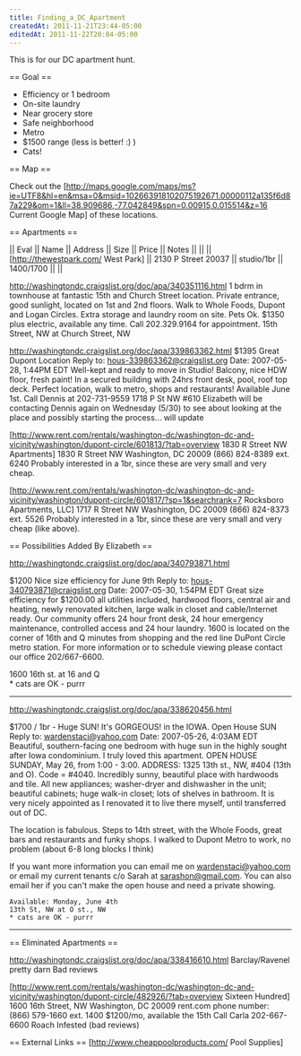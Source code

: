 ```yaml
---
title: Finding_a_DC_Apartment
createdAt: 2011-11-21T23:44-05:00
editedAt: 2011-11-22T20:04-05:00
---
```


This is for our DC apartment hunt.

== Goal ==
* Efficiency or 1 bedroom
* On-site laundry
* Near grocery store
* Safe neighborhood
* Metro
* $1500 range (less is better! :) )
* Cats!

== Map ==

Check out the [http://maps.google.com/maps/ms?ie=UTF8&hl=en&msa=0&msid=102663918102075192671.00000112a135f6d87a229&om=1&ll=38.909686,-77.042849&spn=0.00915,0.015514&z=16 Current Google Map] of these locations.

== Apartments ==

|| Eval || Name                                || Address             || Size       || Price       || Notes ||
||      || [http://thewestpark.com/ West Park] || 2130 P Street 20037 || studio/1br || $1400/$1700 ||       ||

http://washingtondc.craigslist.org/doc/apa/340351116.html
1 bdrm in townhouse at fantastic 15th and Church Street location. Private entrance, good sunlight, located on 1st and 2nd floors. Walk to Whole Foods, Dupont and Logan Circles. Extra storage and laundry room on site. Pets Ok. $1350 plus electric, available any time. Call 202.329.9164 for appointment.
15th Street, NW at Church Street, NW


http://washingtondc.craigslist.org/doc/apa/339863362.html
$1395 Great Dupont Location
Reply to: hous-339863362@craigslist.org
Date: 2007-05-28, 1:44PM EDT
Well-kept and ready to move in Studio! Balcony, nice HDW floor, fresh paint! In
a secured building with 24hrs front desk, pool, roof top deck. Perfect
location, walk to metro, shops and restaurants!
Available June 1st. Call Dennis at 202-731-9559
1718 P St NW #610
Elizabeth will be contacting Dennis again on Wednesday (5/30) to see about
looking at the place and possibly starting the process... will update


[http://www.rent.com/rentals/washington-dc/washington-dc-and-vicinity/washington/dupont-circle/601813/?tab=overview 1830 R Street NW Apartments]
1830 R Street NW
Washington, DC 20009 
(866) 824-8389 ext. 6240
Probably interested in a 1br, since these are very small and very cheap.


[http://www.rent.com/rentals/washington-dc/washington-dc-and-vicinity/washington/dupont-circle/601817/?sp=1&searchrank=7 Rocksboro Apartments, LLC]
1717 R Street NW
Washington, DC 20009 
(866) 824-8373 ext. 5526
Probably interested in a 1br, since these are very small and very cheap (like above).


== Possibilities Added By Elizabeth ==

http://washingtondc.craigslist.org/doc/apa/340793871.html

$1200 Nice size efficiency for June 9th
Reply to: hous-340793871@craigslist.org
Date: 2007-05-30, 1:54PM EDT
Great size efficiency for $1200.00 all utilities included, hardwood floors, central air and heating, newly renovated kitchen, large walk in closet and cable/Internet ready.
Our community offers 24 hour front desk, 24 hour emergency maintenance, controlled access and 24 hour laundry. 1600 is located on the corner of 16th and Q minutes from shopping and the red line DuPont Circle metro station.
For more information or to schedule viewing please contact our office 202/667-6600.
	
1600 16th st. at 16 and Q   
    * cats are OK - purrr
__________________________________________________________________
http://washingtondc.craigslist.org/doc/apa/338620456.html

$1700 / 1br - Huge SUN! It's GORGEOUS! in the IOWA. Open House SUN
Reply to: wardenstaci@yahoo.com
Date: 2007-05-26, 4:03AM EDT
Beautiful, southern-facing one bedroom with huge sun in the highly sought after Iowa condominium. I truly loved this apartment.
    OPEN HOUSE SUNDAY, May 26, from 1:00 - 3:00.
    ADDRESS: 1325 13th st., NW, #404 (13th and O). Code = #4040.
Incredibly sunny, beautiful place with hardwoods and tile. All new appliances; washer-dryer and dishwasher in the unit; beautiful cabinets; huge walk-in closet; lots of shelves in bathroom. It is very nicely appointed as I renovated it to live there myself, until transferred out of DC.

The location is fabulous. Steps to 14th street, with the Whole Foods, great bars and restaurants and funky shops. I walked to Dupont Metro to work, no problem (about 6-8 long blocks I think)

If you want more information you can email me on wardenstaci@yahoo.com or email my current tenants c/o Sarah at sarashon@gmail.com. You can also email her if you can't make the open house and need a private showing.

    Available: Monday, June 4th
    13th St, NW at O st., NW   
    * cats are OK - purrr    
______________________________________________________________


== Eliminated Apartments ==

http://washingtondc.craigslist.org/doc/apa/338416610.html
Barclay/Ravenel 
pretty darn Bad reviews

[http://www.rent.com/rentals/washington-dc/washington-dc-and-vicinity/washington/dupont-circle/482926/?tab=overview Sixteen Hundred]
1600 16th Street, NW
Washington, DC 20009 
rent.com phone number: (866) 579-1660 ext. 1400
$1200/mo, available the 15th 
Call Carla 202-667-6600
Roach Infested (bad reviews)

== External Links ==
[http://www.cheappoolproducts.com/ Pool Supplies]


